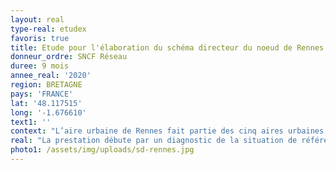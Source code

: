 ```yaml
---
layout: real
type-real: etudex
favoris: true
title: Etude pour l'élaboration du schéma directeur du noeud de Rennes
donneur_ordre: SNCF Réseau
duree: 9 mois
annee_real: '2020'
region: BRETAGNE
pays: 'FRANCE'
lat: '48.117515'
long: '-1.676610'
text1: ''
context: "L’aire urbaine de Rennes fait partie des cinq aires urbaines les plus dynamiques et les plus attractives de France. La métropole polarise une part importante des déplacements au sein du département. Du fait de la superposition des différentes dessertes (périurbaines, TET, TaGV), les zones de convergences à l’ouest et à l’est de la gare de Rennes sont aujourd’hui saturées ce qui contraint fortement les possibilités d’évolution de l’offre ferroviaire.\r\n\nL’objectif de l’étude est d’analyser les différents scénarios d’aménagement du noeud rennais afin d’identifier la trajectoire d’investissement la plus pertinente au regard des enjeux et dynamiques du territoire mais aussi des contraintes financières des différents partenaires."
real: "La prestation débute par un diagnostic de la situation de référence, incluant une première évolution de la signalisation en gare (possibilité de recevoir deux trains sur la même voie), permettant une première augmentation de l’offre. Quatre scénarios sont alors proposés pour permettre une évolution de l’offre cohérente avec les besoins identifiés. Deux de ces scénarios utilisent les transports urbains et interurbains pour compléter l’offre ferroviaire, et ainsi alléger les circulations ferroviaires sur le noeud, soumis à saturation.\r\n\nLa faisabilité et les coûts des scénarios sont évalués, des itérations ont alors lieu pour obtenir des scénarios optimaux entre les contraintes de faisabilité et de coûts et les fonctionnalités recherchés. Le projet déploiement d’ERTMS N2 et de la commande centralisée des installations vont venir influer sur les scénarios, tant en termes d’opportunité pour faire évoluer les fonctionnalités (et la capacité du noeud), qu’en termes de coûts. Ces scénarios sont alors évalués pour définir leurs gains en capacité et en régularité. Une analyse multicritère permet de les comparer, et sera mise à jour aux étapes suivantes.\r\n\nPour chaque scénario, une feuille de route décrit les différentes phases d’aménagements en fonction des besoins de trafic exprimé aux différents horizons en y intégrant un volet environnemental et réglementaire. Puis enfin, les scénarios sont comparés entre eux, en termes de potentiel de trafic et degré de réponse à la demande par branche et au global et produire des indicateurs synthétiques."
photo1: /assets/img/uploads/sd-rennes.jpg
---
```

